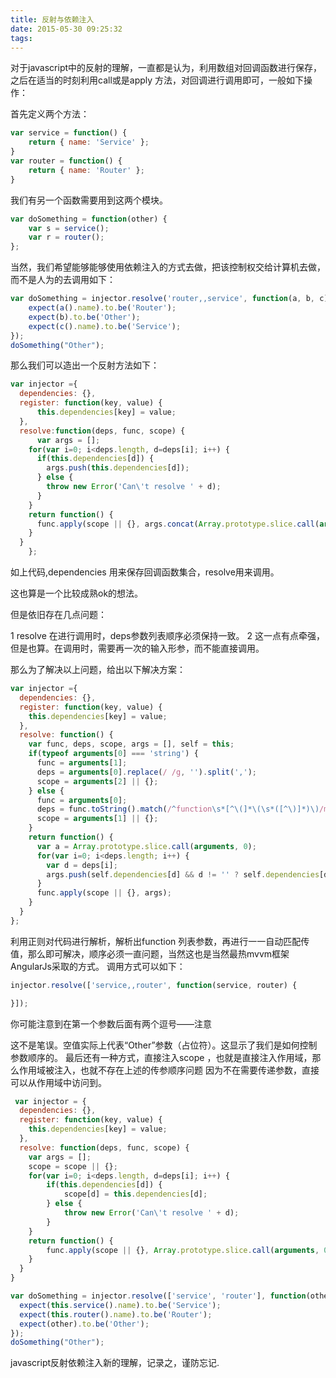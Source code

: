 ```yaml
---
title: 反射与依赖注入
date: 2015-05-30 09:25:32
tags:
---
```

对于javascript中的反射的理解，一直都是认为，利用数组对回调函数进行保存，之后在适当的时刻利用call或是apply 方法，对回调进行调用即可，一般如下操作：

首先定义两个方法：
``` javascript
var service = function() {
    return { name: 'Service' };
}
var router = function() {
    return { name: 'Router' };
}
```
我们有另一个函数需要用到这两个模块。
``` javascript
var doSomething = function(other) {
    var s = service();
    var r = router();
};
```

当然，我们希望能够能够使用依赖注入的方式去做，把该控制权交给计算机去做，而不是人为的去调用如下：
``` javascript
var doSomething = injector.resolve('router,,service', function(a, b, c) {
    expect(a().name).to.be('Router');
    expect(b).to.be('Other');
    expect(c().name).to.be('Service');
});
doSomething("Other");
```

那么我们可以造出一个反射方法如下：
``` javascript
var injector ={
  dependencies: {},
  register: function(key, value) {
      this.dependencies[key] = value;
  },
  resolve:function(deps, func, scope) {
      var args = [];
    for(var i=0; i<deps.length, d=deps[i]; i++) {
      if(this.dependencies[d]) {
        args.push(this.dependencies[d]);
      } else {
        throw new Error('Can\'t resolve ' + d);
      }
    }
    return function() {
      func.apply(scope || {}, args.concat(Array.prototype.slice.call(arguments, 0)));
    }
  }
	};
```
如上代码,dependencies 用来保存回调函数集合，resolve用来调用。

这也算是一个比较成熟ok的想法。

但是依旧存在几点问题：

1 resolve 在进行调用时，deps参数列表顺序必须保持一致。
2 这一点有点牵强，但是也算。在调用时，需要再一次的输入形参，而不能直接调用。

那么为了解决以上问题，给出以下解决方案：
``` javascript
var injector ={
  dependencies: {},
  register: function(key, value) {
    this.dependencies[key] = value;
  },
  resolve: function() {
    var func, deps, scope, args = [], self = this;
    if(typeof arguments[0] === 'string') {
      func = arguments[1];
      deps = arguments[0].replace(/ /g, '').split(',');
      scope = arguments[2] || {};
    } else {
      func = arguments[0];
      deps = func.toString().match(/^function\s*[^\(]*\(\s*([^\)]*)\)/m)[1].replace(/ /g, '').split(',');
      scope = arguments[1] || {};
    }
    return function() {
      var a = Array.prototype.slice.call(arguments, 0);
      for(var i=0; i<deps.length; i++) {
        var d = deps[i];
        args.push(self.dependencies[d] && d != '' ? self.dependencies[d] : a.shift());
      }
      func.apply(scope || {}, args);
    }
  }
};
```

利用正则对代码进行解析，解析出function 列表参数，再进行一一自动匹配传值，那么即可解决，顺序必须一直问题，当然这也是当然最热mvvm框架AngularJs采取的方式。
调用方式可以如下：
``` javascript
injector.resolve(['service,,router', function(service, router) {

}]);
```
你可能注意到在第一个参数后面有两个逗号——注意

这不是笔误。空值实际上代表“Other”参数（占位符）。这显示了我们是如何控制参数顺序的。
最后还有一种方式，直接注入scope ，也就是直接注入作用域，那么作用域被注入，也就不存在上述的传参顺序问题
因为不在需要传递参数，直接可以从作用域中访问到。
``` javascript
 var injector = {
  dependencies: {},
  register: function(key, value) {
    this.dependencies[key] = value;
  },
  resolve: function(deps, func, scope) {
    var args = [];
    scope = scope || {};
    for(var i=0; i<deps.length, d=deps[i]; i++) {
        if(this.dependencies[d]) {
            scope[d] = this.dependencies[d];
        } else {
            throw new Error('Can\'t resolve ' + d);
        }
    }
    return function() {
        func.apply(scope || {}, Array.prototype.slice.call(arguments, 0));
    }        
  }
}

var doSomething = injector.resolve(['service', 'router'], function(other) {
  expect(this.service().name).to.be('Service');
  expect(this.router().name).to.be('Router');
  expect(other).to.be('Other');
});
doSomething("Other");
```
javascript反射依赖注入新的理解，记录之，谨防忘记.